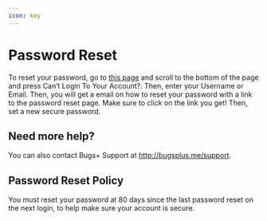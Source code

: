 ```yaml
---
icon: key
---
```


# Password Reset

To reset your password, go to [this page](https://bugid.au.auth0.com/authorize?response_type=token\&client_id=FIBmHyheCVOB2ztLlGPboxtaICsokYzh\&redirect_uri=https://sitesbyben.wixsite.com/bugsplus/) and scroll to the bottom of the page and press Can’t Login To Your Account?. Then, enter your Username or Email. Then, you will get a email on how to reset your password with a link to the password reset page. Make sure to click on the link you get! Then, set a new secure password.

## Need more help?

You can also contact Bugs+ Support at http://bugsplus.me/support.

## Password Reset Policy

You must reset your password at 80 days since the last password reset on the next login, to help make sure your account is secure.
